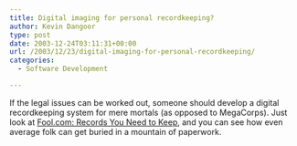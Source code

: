 ```yaml
---
title: Digital imaging for personal recordkeeping?
author: Kevin Dangoor
type: post
date: 2003-12-24T03:11:31+00:00
url: /2003/12/23/digital-imaging-for-personal-recordkeeping/
categories:
  - Software Development

---
```

If the legal issues can be worked out, someone should develop a digital recordkeeping system for mere mortals (as opposed to MegaCorps). Just look at [Fool.com: Records You Need to Keep][1], and you can see how even average folk can get buried in a mountain of paperwork.

 [1]: http://www.fool.com/News/mft/2003/mft03122214.htm "Fool.com: Records You Need to Keep [Motley Fool Take] December 22, 2003"
